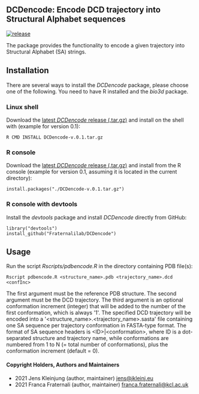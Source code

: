 ## DCDencode: Encode DCD trajectory into Structural Alphabet sequences
[![release](https://img.shields.io/badge/release-v0.3-green?logo=github)](https://github.com/Fraternalilab/DCDencode)

The package provides the functionality to encode a given trajectory
into Structural Alphabet (SA) strings.


## Installation
There are several ways to install the *DCDencode* package, please choose one of the following.
You need to have R installed and the *bio3d* package.

### Linux shell
Download the [latest *DCDencode* release (.tar.gz)](https://github.com/Fraternalilab/DCDencode/releases/latest)
and install on the shell with (example for version 0.1):
```{sh}
R CMD INSTALL DCDencode-v.0.1.tar.gz
```

### R console
Download the [latest *DCDencode* release (.tar.gz)](https://github.com/Fraternalilab/DCDencode/releases/latest) and
install from the R console (example for version 0.1, assuming it is located in the current directory):
```{r}
install.packages("./DCDencode-v.0.1.tar.gz")
```

### R console with devtools
Install the *devtools* package and install *DCDencode* directly from GitHub:
```{r}
library("devtools")
install_github("Fraternalilab/DCDencode")
```


## Usage
Run the script *Rscripts/pdbencode.R* in the directory containing PDB file(s):
```{sh}
Rscript pdbencode.R <structure_name>.pdb <trajectory_name>.dcd <confInc>
```
The first argument must be the reference PDB structure.
The second argument must be the DCD trajectory.
The third argument <confInc> is an optional conformation increment (integer)
that will be added to the number of the first conformation, which is always '1'.
The specified DCD trajectory will be encoded into a
'<structure\_name>.<trajectory\_name>.sasta' file
containing one SA sequence per trajectory conformation in FASTA-type format.
The format of SA sequence headers is \<ID\>|\<conformation\>,
where ID is a dot-separated structure and trajectory name,
while conformations are numbered from 1 to N (= total number of conformations),
plus the conformation increment (default = 0).


#### Copyright Holders, Authors and Maintainers 
- 2021 Jens Kleinjung (author, maintainer) jens@jkleinj.eu
- 2021 Franca Fraternali (author, maintainer) franca.fraternali@kcl.ac.uk

